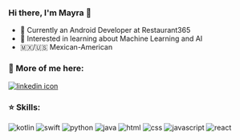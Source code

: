 ### Hi there, I'm Mayra 👋

- 🌱 Currently an Android Developer at Restaurant365
- 🤔 Interested in learning about Machine Learning and AI
- 🇲🇽/🇺🇸 Mexican-American

### 💬 More of me here:
<a href="https://www.linkedin.com/in/mayra-vazquez-sanchez/">
      <img alt="linkedin icon" src="https://img.shields.io/badge/linkedin-%230077B5.svg?&style=for-the-badge&logo=linkedin&logoColor=white" />
  </a>

### ⭐ Skills:
<p>
  <img alt='kotlin' src='https://img.shields.io/badge/kotlin%20-%237f52ff.svg?&style=for-the-badge&logo=kotlin&logoColor=white' />
  <img alt='swift' src='https://img.shields.io/badge/swift%20-%23f56342.svg?&style=for-the-badge&logo=swift&logoColor=white' />
  <img alt='python' src='https://img.shields.io/badge/python%20-%2314354C.svg?&style=for-the-badge&logo=python&logoColor=white' />
  <img alt='java' src='https://img.shields.io/badge/java%20-%235c90b5.svg?&style=for-the-badge&logo=java&logoColor=white' />
  <img alt='html' src='https://img.shields.io/badge/html-%23239120.svg?&style=for-the-badge&logo=html5&logoColor=white' />
  <img alt='css' src='https://img.shields.io/badge/css-%23239120.svg?&style=for-the-badge&logo=css3&logoColor=white' />
  <img alt='javascript' src='https://img.shields.io/badge/javascript-%23F7DF1E.svg?&style=for-the-badge&logo=javascript&logoColor=black' />
  <img alt='react' src='https://img.shields.io/badge/react%20-%2320232a.svg?&style=for-the-badge&logo=react&logoColor=%2361DAFB' />
</p>

<!---- 
Live Project Demos:
-...
-->

